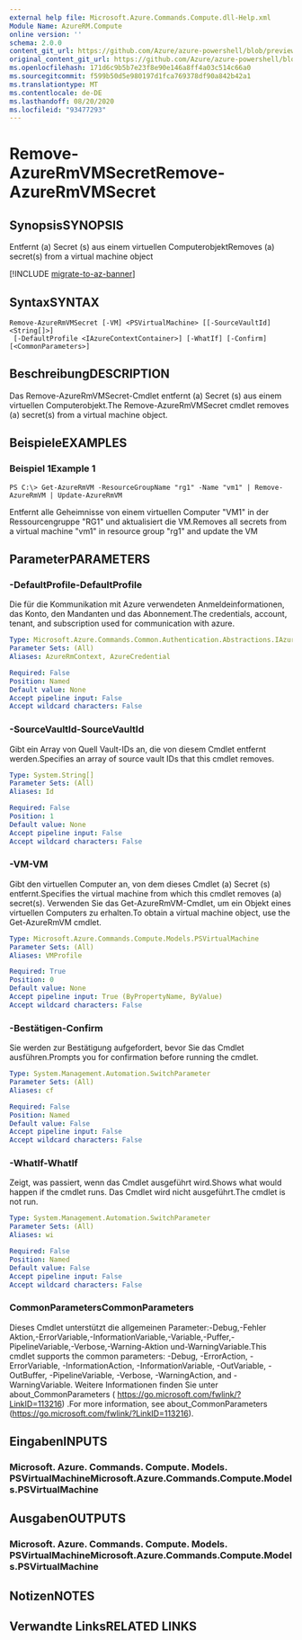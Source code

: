 ```yaml
---
external help file: Microsoft.Azure.Commands.Compute.dll-Help.xml
Module Name: AzureRM.Compute
online version: ''
schema: 2.0.0
content_git_url: https://github.com/Azure/azure-powershell/blob/preview/src/ResourceManager/Compute/Stack/Commands.Compute/help/Remove-AzureRmVMSecret.md
original_content_git_url: https://github.com/Azure/azure-powershell/blob/preview/src/ResourceManager/Compute/Stack/Commands.Compute/help/Remove-AzureRmVMSecret.md
ms.openlocfilehash: 171d6c9b5b7e23f8e90e146a8ff4a03c514c66a0
ms.sourcegitcommit: f599b50d5e980197d1fca769378df90a842b42a1
ms.translationtype: MT
ms.contentlocale: de-DE
ms.lasthandoff: 08/20/2020
ms.locfileid: "93477293"
---
```

# <span data-ttu-id="45de0-101">Remove-AzureRmVMSecret</span><span class="sxs-lookup"><span data-stu-id="45de0-101">Remove-AzureRmVMSecret</span></span>

## <span data-ttu-id="45de0-102">Synopsis</span><span class="sxs-lookup"><span data-stu-id="45de0-102">SYNOPSIS</span></span>
<span data-ttu-id="45de0-103">Entfernt (a) Secret (s) aus einem virtuellen Computerobjekt</span><span class="sxs-lookup"><span data-stu-id="45de0-103">Removes (a) secret(s) from a virtual machine object</span></span>

[!INCLUDE [migrate-to-az-banner](../../includes/migrate-to-az-banner.md)]

## <span data-ttu-id="45de0-104">Syntax</span><span class="sxs-lookup"><span data-stu-id="45de0-104">SYNTAX</span></span>

```
Remove-AzureRmVMSecret [-VM] <PSVirtualMachine> [[-SourceVaultId] <String[]>]
 [-DefaultProfile <IAzureContextContainer>] [-WhatIf] [-Confirm] [<CommonParameters>]
```

## <span data-ttu-id="45de0-105">Beschreibung</span><span class="sxs-lookup"><span data-stu-id="45de0-105">DESCRIPTION</span></span>
<span data-ttu-id="45de0-106">Das Remove-AzureRmVMSecret-Cmdlet entfernt (a) Secret (s) aus einem virtuellen Computerobjekt.</span><span class="sxs-lookup"><span data-stu-id="45de0-106">The Remove-AzureRmVMSecret cmdlet removes (a) secret(s) from a virtual machine object.</span></span>

## <span data-ttu-id="45de0-107">Beispiele</span><span class="sxs-lookup"><span data-stu-id="45de0-107">EXAMPLES</span></span>

### <span data-ttu-id="45de0-108">Beispiel 1</span><span class="sxs-lookup"><span data-stu-id="45de0-108">Example 1</span></span>
```
PS C:\> Get-AzureRmVM -ResourceGroupName "rg1" -Name "vm1" | Remove-AzureRmVM | Update-AzureRmVM
```

<span data-ttu-id="45de0-109">Entfernt alle Geheimnisse von einem virtuellen Computer "VM1" in der Ressourcengruppe "RG1" und aktualisiert die VM.</span><span class="sxs-lookup"><span data-stu-id="45de0-109">Removes all secrets from a virtual machine "vm1" in resource group "rg1" and update the VM</span></span>

## <span data-ttu-id="45de0-110">Parameter</span><span class="sxs-lookup"><span data-stu-id="45de0-110">PARAMETERS</span></span>

### <span data-ttu-id="45de0-111">-DefaultProfile</span><span class="sxs-lookup"><span data-stu-id="45de0-111">-DefaultProfile</span></span>
<span data-ttu-id="45de0-112">Die für die Kommunikation mit Azure verwendeten Anmeldeinformationen, das Konto, den Mandanten und das Abonnement.</span><span class="sxs-lookup"><span data-stu-id="45de0-112">The credentials, account, tenant, and subscription used for communication with azure.</span></span>

```yaml
Type: Microsoft.Azure.Commands.Common.Authentication.Abstractions.IAzureContextContainer
Parameter Sets: (All)
Aliases: AzureRmContext, AzureCredential

Required: False
Position: Named
Default value: None
Accept pipeline input: False
Accept wildcard characters: False
```

### <span data-ttu-id="45de0-113">-SourceVaultId</span><span class="sxs-lookup"><span data-stu-id="45de0-113">-SourceVaultId</span></span>
<span data-ttu-id="45de0-114">Gibt ein Array von Quell Vault-IDs an, die von diesem Cmdlet entfernt werden.</span><span class="sxs-lookup"><span data-stu-id="45de0-114">Specifies an array of source vault IDs that this cmdlet removes.</span></span>

```yaml
Type: System.String[]
Parameter Sets: (All)
Aliases: Id

Required: False
Position: 1
Default value: None
Accept pipeline input: False
Accept wildcard characters: False
```

### <span data-ttu-id="45de0-115">-VM</span><span class="sxs-lookup"><span data-stu-id="45de0-115">-VM</span></span>
<span data-ttu-id="45de0-116">Gibt den virtuellen Computer an, von dem dieses Cmdlet (a) Secret (s) entfernt.</span><span class="sxs-lookup"><span data-stu-id="45de0-116">Specifies the virtual machine from which this cmdlet removes (a) secret(s).</span></span>
<span data-ttu-id="45de0-117">Verwenden Sie das Get-AzureRmVM-Cmdlet, um ein Objekt eines virtuellen Computers zu erhalten.</span><span class="sxs-lookup"><span data-stu-id="45de0-117">To obtain a virtual machine object, use the Get-AzureRmVM cmdlet.</span></span>

```yaml
Type: Microsoft.Azure.Commands.Compute.Models.PSVirtualMachine
Parameter Sets: (All)
Aliases: VMProfile

Required: True
Position: 0
Default value: None
Accept pipeline input: True (ByPropertyName, ByValue)
Accept wildcard characters: False
```

### <span data-ttu-id="45de0-118">-Bestätigen</span><span class="sxs-lookup"><span data-stu-id="45de0-118">-Confirm</span></span>
<span data-ttu-id="45de0-119">Sie werden zur Bestätigung aufgefordert, bevor Sie das Cmdlet ausführen.</span><span class="sxs-lookup"><span data-stu-id="45de0-119">Prompts you for confirmation before running the cmdlet.</span></span>

```yaml
Type: System.Management.Automation.SwitchParameter
Parameter Sets: (All)
Aliases: cf

Required: False
Position: Named
Default value: False
Accept pipeline input: False
Accept wildcard characters: False
```

### <span data-ttu-id="45de0-120">-WhatIf</span><span class="sxs-lookup"><span data-stu-id="45de0-120">-WhatIf</span></span>
<span data-ttu-id="45de0-121">Zeigt, was passiert, wenn das Cmdlet ausgeführt wird.</span><span class="sxs-lookup"><span data-stu-id="45de0-121">Shows what would happen if the cmdlet runs.</span></span>
<span data-ttu-id="45de0-122">Das Cmdlet wird nicht ausgeführt.</span><span class="sxs-lookup"><span data-stu-id="45de0-122">The cmdlet is not run.</span></span>

```yaml
Type: System.Management.Automation.SwitchParameter
Parameter Sets: (All)
Aliases: wi

Required: False
Position: Named
Default value: False
Accept pipeline input: False
Accept wildcard characters: False
```

### <span data-ttu-id="45de0-123">CommonParameters</span><span class="sxs-lookup"><span data-stu-id="45de0-123">CommonParameters</span></span>
<span data-ttu-id="45de0-124">Dieses Cmdlet unterstützt die allgemeinen Parameter:-Debug,-Fehler Aktion,-ErrorVariable,-InformationVariable,-Variable,-Puffer,-PipelineVariable,-Verbose,-Warning-Aktion und-WarningVariable.</span><span class="sxs-lookup"><span data-stu-id="45de0-124">This cmdlet supports the common parameters: -Debug, -ErrorAction, -ErrorVariable, -InformationAction, -InformationVariable, -OutVariable, -OutBuffer, -PipelineVariable, -Verbose, -WarningAction, and -WarningVariable.</span></span> <span data-ttu-id="45de0-125">Weitere Informationen finden Sie unter about_CommonParameters ( https://go.microsoft.com/fwlink/?LinkID=113216) .</span><span class="sxs-lookup"><span data-stu-id="45de0-125">For more information, see about_CommonParameters (https://go.microsoft.com/fwlink/?LinkID=113216).</span></span>

## <span data-ttu-id="45de0-126">Eingaben</span><span class="sxs-lookup"><span data-stu-id="45de0-126">INPUTS</span></span>

### <span data-ttu-id="45de0-127">Microsoft. Azure. Commands. Compute. Models. PSVirtualMachine</span><span class="sxs-lookup"><span data-stu-id="45de0-127">Microsoft.Azure.Commands.Compute.Models.PSVirtualMachine</span></span>

## <span data-ttu-id="45de0-128">Ausgaben</span><span class="sxs-lookup"><span data-stu-id="45de0-128">OUTPUTS</span></span>

### <span data-ttu-id="45de0-129">Microsoft. Azure. Commands. Compute. Models. PSVirtualMachine</span><span class="sxs-lookup"><span data-stu-id="45de0-129">Microsoft.Azure.Commands.Compute.Models.PSVirtualMachine</span></span>

## <span data-ttu-id="45de0-130">Notizen</span><span class="sxs-lookup"><span data-stu-id="45de0-130">NOTES</span></span>

## <span data-ttu-id="45de0-131">Verwandte Links</span><span class="sxs-lookup"><span data-stu-id="45de0-131">RELATED LINKS</span></span>

